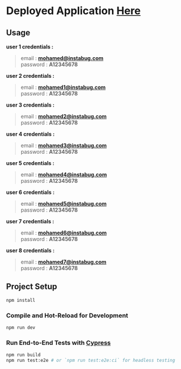 

# Deployed Application [Here](https://am96.netlify.app/) 


## Usage

**user 1 
credentials :**    
> email : **mohamed@instabug.com**  
password : **A12345678**

**user 2
credentials :**    
> email : **mohamed1@instabug.com**  
password : **A12345678**

**user 3 
credentials :**    
> email : **mohamed2@instabug.com**  
password : **A12345678**

**user 4 
credentials :**    
> email : **mohamed3@instabug.com**  
password : **A12345678**

**user 5 
credentials :**    
> email : **mohamed4@instabug.com**  
password : **A12345678**

**user 6
credentials :**    
> email : **mohamed5@instabug.com**  
password : **A12345678**

**user 7 
credentials :**    
> email : **mohamed6@instabug.com**  
password : **A12345678**

**user 8 
credentials :**    
> email : **mohamed7@instabug.com**  
password : **A12345678**



## Project Setup

```sh
npm install
```

### Compile and Hot-Reload for Development

```sh
npm run dev
```




### Run End-to-End Tests with [Cypress](https://www.cypress.io/)

```sh
npm run build
npm run test:e2e # or `npm run test:e2e:ci` for headless testing
```


